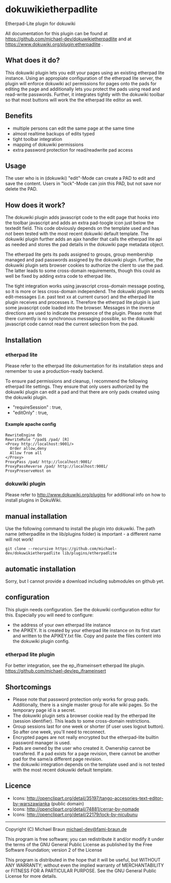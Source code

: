 dokuwikietherpadlite
====================

Etherpad-Lite plugin for dokuwiki

All documentation for this plugin can be found at https://github.com/michael-dev/dokuwikietherpadlite and at https://www.dokuwiki.org/plugin:etherpadlite .

What does it do?
----------------

This dokuwiki plugin lets you edit your pages using an existing etherpad lite instance. Using an appropiate configuration of the etherpad lite server, the plugin will enforce dokuwiki acl permissions for pages onto the pads for editing the page and additionally lets you protect the pads using read and read-write passwords. Further, it integrates tightly with the dokuwiki toolbar so that most buttons will work the the etherpad lite editor as well.

Benefits
--------

* multiple persons can edit the same page at the same time
* almost realtime backups of edits typed
* tight toolbar integration
* mapping of dokuwiki permissions
* extra password protection for read/readwrite pad access

Usage
-----

The user who is in (dokuwiki) "edit"-Mode can create a PAD to edit and save the content. Users in "lock"-Mode can join this PAD, but not save nor delete the PAD.

How does it work?
-----------------

The dokuwiki plugin adds javascript code to the edit page that hooks into the toolbar javascript and adds an extra pad-toogle icon just below the textedit field. This code obviously depends on the template used and has *not* been tested with the most recent dokuwiki default template. The dokuwiki plugin further adds an ajax handler that calls the etherpad lite api as needed and stores the pad details in the dokuwiki page metadata object.

The etherpad lite gets its pads assigned to groups, group membership managed and pad passwords assigned by the dokuwiki plugin. Further, the dokuwiki plugin sets browser cookies to authorize the client to use the pad. The latter leads to some cross-domain requirements, though this could as well be fixed by adding extra code to etherpad lite.

The tight integration works using javascript cross-domain message posting, so it is more or less cross-domain independend. The dokuwiki plugin sends edit-messages (i.e. past text xx at current cursor) and the etherpad lite plugin receives and processes it. Therefore the etherpad lite plugin is just some javascript code loaded into the browser. Messages in the inverse directions are used to indicate the presence of the plugin. Please note that there currently is no synchronous messaging possible, so the dokuwiki javascript code cannot read the current selection from the pad.

Installation
------------
### etherpad lite ###

Please refer to the etherpad lite dokumentation for its installation steps and remember to use a production-ready backend.

To ensure pad permissions and cleanup, I recommend the following etherpad lite settings. They ensure that only users authorized by the dokuwiki plugin can edit a pad and that there are only pads created using the dokuwiki plugin.
* "requireSession" : true,
* "editOnly" : true,

#### Example apache config ####

    RewriteEngine On
    RewriteRule ^/pad$ /pad/ [R]
    <Proxy http://localhost:9001/>
      Order allow,deny
      Allow from all
    </Proxy>
    ProxyPass /pad/ http://localhost:9001/
    ProxyPassReverse /pad/ http://localhost:9001/
    ProxyPreserveHost on

### dokuwiki plugin ###

Please refer to http://www.dokuwiki.org/plugins for additional info
on how to install plugins in DokuWiki.

## manual installation ##

Use the following command to install the plugin into dokuwiki. The path name (etherpadlite in the lib/plugins folder) is important - a different name will not work!
```
git clone --recursive https://github.com/michael-dev/dokuwikietherpadlite lib/plugins/etherpadlite
```

## automatic installation ##

Sorry, but I cannot provide a download including submodules on github yet.

## configuration ##

This plugin needs configuration. See the dokuwiki configuration editor for this.
Especially you will need to configure:
* the address of your own etherpad lite instance
* the APIKEY. It is created by your etherpad lite instance on its first start and written to the APIKEY.txt file. Copy and paste the files content into the dokuwiki plugin config.

### etherpad lite plugin ###

For better integration, see the ep\_iframeinsert etherpad lite plugin.
https://github.com/michael-dev/ep_iframeinsert

Shortcomings
------------

* Please note that password protection only works for group pads. Additionally, there is a single master group for alle wiki pages. So the temporary page id is a secret.
* The dokuwiki plugin sets a browser cookie read by the etherpad lite (session identifier). This leads to some cross-domain restrictions.
* Group sessions last for one week or shorter (if user uses logout button). So after one week, you'll need to reconnect.
* Encrypted pages are not really encrypted but the etherpad-lite builtin password manager is used.
* Pads are owned by the user who created it. Ownership cannot be transfered. If a pad exists for a page revision, there cannot be another pad for the same/a different page revision.
* the dokuwiki integration depends on the template used and is not tested with the most recent dokuwiki default template.

Licence
-----------
* Icons: http://openclipart.org/detail/35197/tango-accesories-text-editor-by-warszawianka (public domain)
* Icons: http://openclipart.org/detail/74881/cerrar-by-nomade
* Icons: http://openclipart.org/detail/22179/lock-by-nicubunu

----
Copyright (C) Michael Braun <michael-dev@fami-braun.de>

This program is free software; you can redistribute it and/or modify
it under the terms of the GNU General Public License as published by
the Free Software Foundation; version 2 of the License

This program is distributed in the hope that it will be useful,
but WITHOUT ANY WARRANTY; without even the implied warranty of
MERCHANTABILITY or FITNESS FOR A PARTICULAR PURPOSE.  See the
GNU General Public License for more details.

